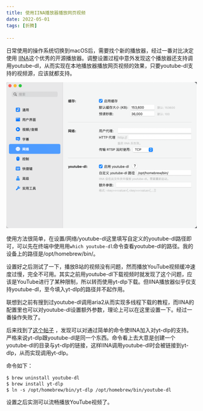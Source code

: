 ```yaml
---
title: 使用IINA播放器播放网页视频
date: 2022-05-01
tags: [折腾]

---
```


日常使用的操作系统切换到macOS后，需要找个新的播放器，经过一番对比决定使用 [IINA](https://iina.io/)这个优秀的开源播放器。调整设置过程中意外发现这个播放器还支持调用youtube-dl，从而实现在本地播放器播放网页视频的效果，只要youtube-dl支持的视频源，应该就都支持。

![image-20220501203314687](使用IINA播放器播放网页视频.assets/image-20220501203314687.png)

使用方法很简单，在设置/网络/youtube-dl这里填写自定义的youtube-dl路径即可，可以先在终端中使用用`which youtube-dl`命令查看youtube-dl的路径。我的设备上的路径是/opt/homebrew/bin/。

设置好之后测试了一下，播放B站的视频没有问题，然而播放YouTube视频缓冲速度过慢，完全不可用。其实之前用youtube-dl下载视频时就发现了这个问题，应该是YouTube进行了某种限制，所以转而使用yt-dlp下载。但IINA播放器似乎仅支持youtube-dl，至今填入yt-dlp的路径并不起作用。

联想到之前有搜到过youtube-dl调用aria2从而实现多线程下载的教程，而IINA的配置里也可以对youtube-dl设置额外参数，理论上可以在这里设置一下。经过一番操作失败了。

后来找到了[这个帖子](https://github.com/iina/iina/issues/3502) ，发现可以对通过简单的命令使IINA加入对yt-dlp的支持。严格来说yt-dlp跟youtube-dl是同一个东西。命令看上去大意是创建一个youtube-dl的目录与yt-dlp的链接，这样IINA调用youtube-dl时会被链接到yt-dlp，从而实现调用yt-dlp。

命令如下：

```
$ brew uninstall youtube-dl
$ brew install yt-dlp
$ ln -s /opt/homebrew/bin/yt-dlp /opt/homebrew/bin/youtube-dl
```

设置之后实测可以流畅播放YouTube视频了。